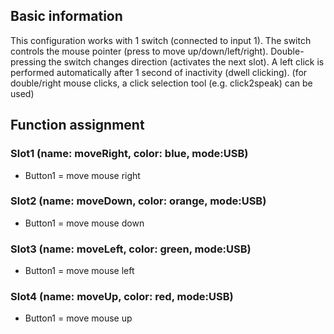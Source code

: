 ## Basic information
This configuration works with 1 switch (connected to input 1).
The switch controls the mouse pointer (press to move up/down/left/right).
Double-pressing the switch changes direction (activates the next slot).
A left click is performed automatically after 1 second of inactivity (dwell clicking).
(for double/right mouse clicks, a click selection tool (e.g. click2speak) can be used)
 
## Function assignment

### Slot1 (name: moveRight, color: blue, mode:USB)
- Button1 = move mouse right

### Slot2 (name: moveDown, color: orange, mode:USB)
- Button1 = move mouse down

### Slot3 (name: moveLeft, color: green, mode:USB)
- Button1 = move mouse left

### Slot4 (name: moveUp, color: red, mode:USB)
- Button1 = move mouse up


